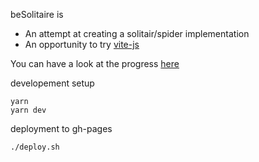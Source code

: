 beSolitaire is

- An attempt at creating a solitair/spider implementation
- An opportunity to try [vite-js](https://vitejs.dev/)

You can have a look at the progress [here](https://mestachs.github.io/besolitair/)

developement setup

```
yarn
yarn dev
```

deployment to gh-pages

```
./deploy.sh
```
